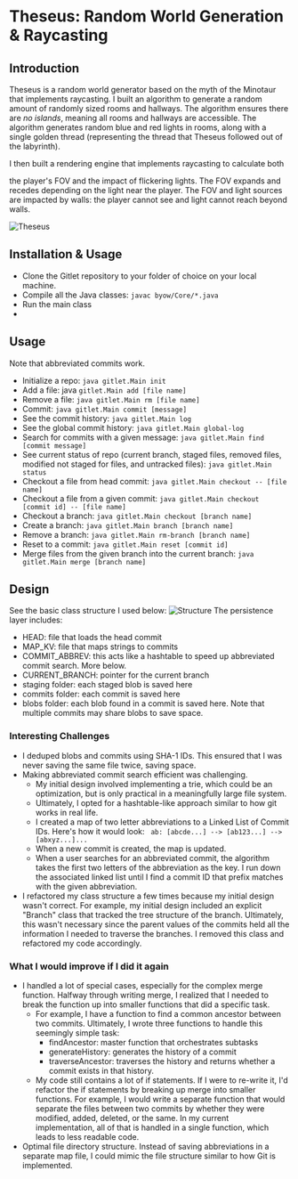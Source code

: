 # Theseus: Random World Generation & Raycasting

## Introduction
Theseus is a random world generator based on the myth
of the Minotaur that implements raycasting. I built an algorithm
to generate a random amount of randomly sized rooms and hallways.
The algorithm ensures there are *no islands*, meaning all rooms and hallways
are accessible. The algorithm generates random blue and red lights in rooms, along with a single
golden thread (representing the thread that Theseus followed out of the labyrinth).

I then built a rendering engine that implements raycasting to calculate both



the player's FOV and the impact of flickering lights. The FOV expands and recedes
depending on the light near the player. The FOV and light sources are impacted by
walls: the player cannot see and light cannot reach beyond walls.

![Theseus](https://github.com/konishdutta/cs61b/assets/16747354/8f95b3fb-774d-46da-991e-70aa3f9b44a1)
## Installation & Usage
- Clone the Gitlet repository to your folder of choice on your local machine.
- Compile all the Java classes:
  ```javac byow/Core/*.java```
- Run the main class
- 

## Usage
Note that abbreviated commits work.
- Initialize a repo: ```java gitlet.Main init```
- Add a file: java ```gitlet.Main add [file name]```
- Remove a file: ```java gitlet.Main rm [file name]```
- Commit: ```java gitlet.Main commit [message]```
- See the commit history: ```java gitlet.Main log```
- See the global commit history: ```java gitlet.Main global-log```
- Search for commits with a given message:
  ```java gitlet.Main find [commit message]```
- See current status of repo (current branch, staged files, removed files, modified not staged for files, and untracked files):
  ```java gitlet.Main status```
- Checkout a file from head commit:
  ```java gitlet.Main checkout -- [file name]```
- Checkout a file from a given commit:
  ```java gitlet.Main checkout [commit id] -- [file name]```
- Checkout a branch:
  ```java gitlet.Main checkout [branch name]```
- Create a branch:
  ```java gitlet.Main branch [branch name]```
- Remove a branch:
  ```java gitlet.Main rm-branch [branch name]```
- Reset to a commit:
  ```java gitlet.Main reset [commit id]```
- Merge files from the given branch into the current branch:
  ```java gitlet.Main merge [branch name]```

## Design
See the basic class structure I used below:
![Structure](https://github.com/konishdutta/cs61b/blob/ed54a1c604c3afb857d2fae143f8da15dfebbf30/proj2/imgs/class_structure.png "Structure")
The persistence layer includes:
- HEAD: file that loads the head commit
- MAP_KV: file that maps strings to commits
- COMMIT_ABBREV: this acts like a hashtable to speed up abbreviated commit search. More below.
- CURRENT_BRANCH: pointer for the current branch
- staging folder: each staged blob is saved here
- commits folder: each commit is saved here
- blobs folder: each blob found in a commit is saved here.
  Note that multiple commits may share blobs to save space.

### Interesting Challenges
- I deduped blobs and commits using SHA-1 IDs. This ensured that
  I was never saving the same file twice, saving space.
- Making abbreviated commit search efficient was challenging.
    - My initial design involved implementing a trie, which
      could be an optimization, but is only practical in a
      meaningfully large file system.
    - Ultimately, I opted for a hashtable-like approach similar to
      how git works in real life.
    - I created a map of two letter abbreviations to a Linked List of Commit IDs. Here's how it would look:
      ``` ab: [abcde...] --> [ab123...] --> [abxyz...]...```
    - When a new commit is created, the map is updated.
    - When a user searches for an abbreviated commit,
      the algorithm takes the first two letters of the
      abbreviation as the key. I run down the associated linked list
      until I find a commit ID that prefix matches with the given abbreviation.
- I refactored my class structure a few times because my
  initial design wasn't correct. For example, my initial design
  included an explicit "Branch" class that tracked the
  tree structure of the branch. Ultimately, this wasn't
  necessary since the parent values of the commits held all the
  information I needed to traverse the branches. I removed this
  class and refactored my code accordingly.

### What I would improve if I did it again
- I handled a lot of special cases, especially for the complex merge function.
  Halfway through writing merge, I realized that I needed to break
  the function up into smaller functions that did a specific task.
    - For example, I have a function to find a common ancestor between two commits. Ultimately, I
      wrote three functions to handle this seemingly simple task:
        - findAncestor: master function that orchestrates subtasks
        - generateHistory: generates the history of a commit
        - traverseAncestor: traverses the history and returns whether a commit exists in that history.
    - My code still contains a lot of if statements. If I were to re-write it,
      I'd refactor the if statements by breaking up merge into smaller functions. For example,
      I would write a separate function that would separate the files between two commits by whether
      they were modified, added, deleted, or the same. In my current implementation, all of that is handled
      in a single function, which leads to less readable code.
- Optimal file directory structure. Instead of saving abbreviations in a
  separate map file, I could mimic the file structure similar to how Git is implemented.
